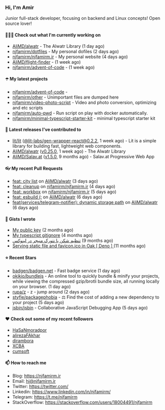 ### Hi, I'm Amir

Junior full-stack developer, focusing on backend and Linux concepts!
Open source lover!

#### 👨🏻‍💻 Check out what I'm currently working on

- [AliMD/alwatr](https://github.com/AliMD/alwatr) - The Alwatr Library (1 day ago)
- [njfamirm/dotfiles](https://github.com/njfamirm/dotfiles) - My personal dofiles (2 days ago)
- [njfamirm/njfamirm.ir](https://github.com/njfamirm/njfamirm.ir) - My personal website (4 days ago)
- [AliMD/flight-finder](https://github.com/AliMD/flight-finder) -  (1 week ago)
- [njfamirm/advent-of-code](https://github.com/njfamirm/advent-of-code) -  (1 week ago)

#### ☂️ My latest projects

- [njfamirm/advent-of-code](https://github.com/njfamirm/advent-of-code) - 
- [njfamirm/other](https://github.com/njfamirm/other) - Unimportant files are dumped here
- [njfamirm/video-photo-script](https://github.com/njfamirm/video-photo-script) - Video and photo conversion, optimizing and etc scripts
- [njfamirm/auto-pwd](https://github.com/njfamirm/auto-pwd) - Run script on play with docker automatically.
- [njfamirm/minimal-typescript-starter-kit](https://github.com/njfamirm/minimal-typescript-starter-kit) - minimal typescript starter kit

#### 🎉 Latest releases I've contributed to

- [lit/lit](https://github.com/lit/lit) ([@lit-labs/gen-wrapper-react@0.2.2](https://github.com/lit/lit/releases/tag/%40lit-labs/gen-wrapper-react%400.2.2), 1 week ago) - Lit is a simple library for building fast, lightweight web components.
- [AliMD/alwatr](https://github.com/AliMD/alwatr) ([v0.25.0](https://github.com/AliMD/alwatr/releases/tag/v0.25.0), 1 week ago) - The Alwatr Library
- [AliMD/Salav.at](https://github.com/AliMD/Salav.at) ([v1.5.0](https://github.com/AliMD/Salav.at/releases/tag/v1.5.0), 9 months ago) - Salav.at Progressive Web App

#### 👓 My recent Pull Requests

- [feat: city list](https://github.com/AliMD/alwatr/pull/497) on [AliMD/alwatr](https://github.com/AliMD/alwatr) (3 days ago)
- [feat: cleanup](https://github.com/njfamirm/njfamirm.ir/pull/80) on [njfamirm/njfamirm.ir](https://github.com/njfamirm/njfamirm.ir) (4 days ago)
- [feat: workbox](https://github.com/njfamirm/njfamirm.ir/pull/79) on [njfamirm/njfamirm.ir](https://github.com/njfamirm/njfamirm.ir) (5 days ago)
- [feat: esbuild (:](https://github.com/AliMD/alwatr/pull/491) on [AliMD/alwatr](https://github.com/AliMD/alwatr) (6 days ago)
- [feat(services/telegram-notifier): dynamic storage path](https://github.com/AliMD/alwatr/pull/489) on [AliMD/alwatr](https://github.com/AliMD/alwatr) (6 days ago)

#### 📓 Gists I wrote

- [My public key](https://gist.github.com/879f720c9ca74a0934ce571b7285ed34) (2 months ago)
- [My typescript gitignore](https://gist.github.com/6a40b1912daab3f91a02a7b53f3f76c3) (4 months ago)
- [تنظیم شکن با نتورک منیجر در لینوکس](https://gist.github.com/cc40c344e89bdcdf77085cbf1fc05162) (9 months ago)
- [Serving static file and favicon.ico in Oak [ Deno ] ](https://gist.github.com/9bcaca2b6a672e729c099193b4aafe9f) (11 months ago)

#### ⭐ Recent Stars

- [badgen/badgen.net](https://github.com/badgen/badgen.net) - Fast badge service (1 day ago)
- [okikio/bundlejs](https://github.com/okikio/bundlejs) - An online tool to quickly bundle &amp; minify your projects, while viewing the compressed gzip/brotli bundle size, all running locally on your browser. (1 day ago)
- [rupa/z](https://github.com/rupa/z) - z - jump around (2 days ago)
- [styfle/packagephobia](https://github.com/styfle/packagephobia) - ⚖️ Find the cost of adding a new dependency to your project (5 days ago)
- [jsbin/jsbin](https://github.com/jsbin/jsbin) - Collaborative JavaScript Debugging App (5 days ago)

#### ♥️ Check out some of my recent followers

- [HaSaNmoradpor](https://github.com/HaSaNmoradpor)
- [alirezaFAkhar](https://github.com/alirezaFAkhar)
- [dirambora](https://github.com/dirambora)
- [XCBA](https://github.com/XCBA)
- [cumsoft](https://github.com/cumsoft)

#### 📫 How to reach me

- Blog: https://njfamirm.ir
- Email: hi@njfamirm.ir
- Twitter: https://twitter.com/
- Linkedin: https://www.linkedin.com/in/njfamirm/
- Telegram: https://t.me/njfamirm
- StackOverflow: https://stackoverflow.com/users/18004491/njfamirm
